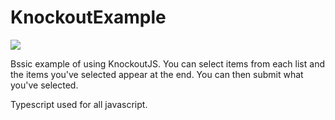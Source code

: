 # KnockoutExample

<img src="https://ci.appveyor.com/api/projects/status/fn4xhxv8qgdmyqjd?svg=true">

Bssic example of using KnockoutJS. You can select items from each list and the items you've selected appear at the end. You can then submit what you've selected. 

Typescript used for all javascript. 
